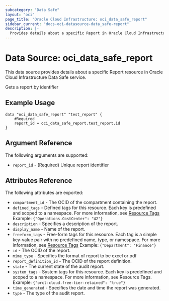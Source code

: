 ```yaml
---
subcategory: "Data Safe"
layout: "oci"
page_title: "Oracle Cloud Infrastructure: oci_data_safe_report"
sidebar_current: "docs-oci-datasource-data_safe-report"
description: |-
  Provides details about a specific Report in Oracle Cloud Infrastructure Data Safe service
---
```


# Data Source: oci_data_safe_report
This data source provides details about a specific Report resource in Oracle Cloud Infrastructure Data Safe service.

Gets a report by identifier

## Example Usage

```hcl
data "oci_data_safe_report" "test_report" {
	#Required
	report_id = oci_data_safe_report.test_report.id
}
```

## Argument Reference

The following arguments are supported:

* `report_id` - (Required) Unique report identifier


## Attributes Reference

The following attributes are exported:

* `compartment_id` - The OCID of the compartment containing the report.
* `defined_tags` - Defined tags for this resource. Each key is predefined and scoped to a namespace. For more information, see [Resource Tags](https://docs.cloud.oracle.com/iaas/Content/General/Concepts/resourcetags.htm)  Example: `{"Operations.CostCenter": "42"}` 
* `description` - Specifies a description of the report.
* `display_name` - Name of the report.
* `freeform_tags` - Free-form tags for this resource. Each tag is a simple key-value pair with no predefined name, type, or namespace. For more information, see [Resource Tags](https://docs.cloud.oracle.com/iaas/Content/General/Concepts/resourcetags.htm)  Example: `{"Department": "Finance"}` 
* `id` - The OCID of the report.
* `mime_type` - Specifies the format of report to be excel or pdf
* `report_definition_id` - The OCID of the report definition.
* `state` - The current state of the audit report.
* `system_tags` - System tags for this resource. Each key is predefined and scoped to a namespace. For more information, see Resource Tags. Example: `{"orcl-cloud.free-tier-retained": "true"}` 
* `time_generated` - Specifies the date and time the report was generated.
* `type` - The type of the audit report.


